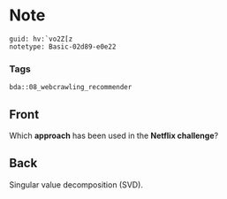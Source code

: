 # Note
```
guid: hv:`vo2Z[z
notetype: Basic-02d89-e0e22
```

### Tags
```
bda::08_webcrawling_recommender
```

## Front
Which <b>approach</b> has been used in the <b>Netflix
challenge</b>?

## Back
Singular value decomposition (SVD).
